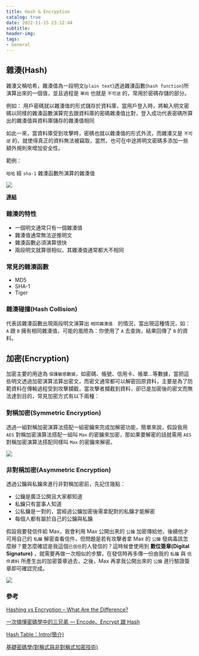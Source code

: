```yaml
---
title: Hash & Encryption
catalog: true
date: 2022-11-15 23:12:44
subtitle:
header-img:
tags: 
- General
---
```


## 雜湊(Hash)
雜湊又稱哈希，雜湊值為一段明文(`plain text`)透過雜湊函數(`hash function`)所演算出來的一個值，並且過程是 `單向` 也就是 `不可逆` 的，常用於密碼存儲的部分。

例如：
用戶密碼就以雜湊值的形式儲存於資料庫，當用戶登入時，將輸入明文密碼以同樣的雜湊函數演算完去跟資料庫的密碼雜湊值比對，登入成功代表密碼所算出的雜湊值與資料庫儲存的雜湊值相同

如此一來，當資料庫受到攻擊時，密碼也就以雜湊值的形式外流，而雜湊又是 `不可逆` 的，就使得真正的資料無法被竊取，當然，也可在中途將明文密碼多添加一些額外規則來增加安全性。

範例：

`哈哈` 經 `sha-1` 雜湊函數所演算的雜湊值

![](https://i.imgur.com/3fAMKAC.jpg)

[**連結**](http://www.sha1-online.com/)

### 雜湊的特性
* 一個明文通常只有一個雜湊值
* 雜湊值通常無法逆推明文
* 雜湊函數必須演算很快
* 兩段明文就算很相似，其雜湊值通常都大不相同

### 常見的雜湊函數
* MD5
* SHA-1
* Tiger

### 雜湊碰撞(Hash Collision)
代表該雜湊函數出現兩段明文演算出 `相同雜湊值`　的情況，當出現這種情況，如：`A` 跟 `B` 擁有相同雜湊值，可能的風險為：你使用了 `A` 去查詢，結果回傳了 `B` 的資料。

## 加密(Encryption)
加密主要的用途為 `保護敏感數據`，如密碼、帳號、信用卡、帳單...等數據，當把這些明文透過加密演算法算出密文，而密文通常都可以解密回原資料，主要是為了防範資料在傳輸過程受到攻擊攔截，當攻擊者攔截到資料，卻已是加密後的密文而無法達到目的，常見加密方式有以下兩種：

### 對稱加密(Symmetric Encryption)
透過一組對稱加密演算法搭配一組密鑰來完成加解密功能，簡單來說，假設我用 `AES` 對稱加密演算法搭配一組叫 `Max` 的密鑰來加密，那如果要解密的話就需用 `AES` 對稱加密演算法搭配同樣叫 `Max` 的密鑰來解密。

![](https://i.imgur.com/MmTK1GV.png)


### 非對稱加密(Asymmetric Encryption)

透過公鑰與私鑰來進行非對稱加密前，先記住幾點：
* 公鑰是廣泛公開且大家都知道
* 私鑰只有當事人知道
* 公私鑰是一對的，當經過公鑰加密後需拿配對的私鑰才能解密
* 每個人都有屬於自己的公鑰與私鑰

假設我要發信件給 Max，我會利用 Max 公開出來的 `公鑰` 加密傳給他，後續他才可用自己的 `私鑰` 解密查看信件，但問題是若有攻擊者拿 Max 的 `公鑰` 發病毒該怎麼辦？要怎麼確認是我這個`已信任`的人發信的？這時候會使用到 **數位簽章(Digital Signature)** ，就需要再做一次相似的步驟，在發信時再多傳一份由我的 `私鑰` 與 `信件資料` 所產生出的加密簽章過去，之後，Max 再拿我公開出來的 `公鑰` 進行驗證簽章即可確認完成。

![](https://i.imgur.com/XgLE1hv.png)

### 參考
[Hashing vs Encryption – What Are the Difference?](https://www.clickssl.net/blog/difference-between-hashing-vs-encryption)

[一次搞懂密碼學中的三兄弟 — Encode、Encrypt 跟 Hash](https://medium.com/starbugs/what-are-encoding-encrypt-and-hashing-4b03d40e7b0c)

[Hash Table：Intro(簡介)](http://alrightchiu.github.io/SecondRound/hash-tableintrojian-jie.html)

[基礎密碼學(對稱式與非對稱式加密技術)](https://medium.com/@RiverChan/%E5%9F%BA%E7%A4%8E%E5%AF%86%E7%A2%BC%E5%AD%B8-%E5%B0%8D%E7%A8%B1%E5%BC%8F%E8%88%87%E9%9D%9E%E5%B0%8D%E7%A8%B1%E5%BC%8F%E5%8A%A0%E5%AF%86%E6%8A%80%E8%A1%93-de25fd5fa537)